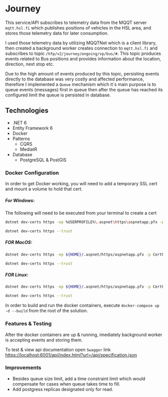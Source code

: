# Journey

This service/API subscribes to telemetry data from the MQQT server `mqtt.hsl.fi` which publishes positions of vehicles in the HSL area, and stores those telemetry data for later consumption.

I used those telemetry data by utilizing MQQTNet which is a client library, then created a background worker creates connection to `mqtt.hsl.fi` and subscribes to topic `/hfp/v2/journey/ongoing/vp/bus/#`. This topic produces events related to Bus positions and provides information about the location, direction, next stop etc.

Due to the high amount of events produced by this topic, persisting events directly to the database was very costly and affected performance, therefore I implemented a `Queue` mechanism which it`s main purpose is to queue events (messages) first in queue then after the queue has reached its configured limit the queue is persisted in database.

## Technologies

- .NET 6
- Entity Framework 6
- Docker
- Patterns
  - CQRS
  - MediatR
- Database
  - PostgreSQL & PostGIS

### Docker Configuration

In order to get Docker working, you will need to add a temporary SSL cert and mount a volume to hold that cert.

##### For Windows:

The following will need to be executed from your terminal to create a cert

```sh
dotnet dev-certs https -ep %USERPROFILE%\.aspnet\https\aspnetapp.pfx -p CertPassword
```

```sh
dotnet dev-certs https --trust
```

##### FOR MacOS:

```sh
dotnet dev-certs https -ep ${HOME}/.aspnet/https/aspnetapp.pfx -p CertPassword
```

```sh
dotnet dev-certs https --trust
```

##### FOR Linux:

```sh
dotnet dev-certs https -ep ${HOME}/.aspnet/https/aspnetapp.pfx -p CertPassword
```

```sh
dotnet dev-certs https --trust
```

In order to build and run the docker containers, execute `docker-compose up -d --build` from the root of the solution.

### Features & Testing

After the docker containers are up & running, imediately background worker is accepting events and storing them.

To test & view api documentation open `Swagger` link
[https://localhost:6001/api/index.html?url=/api/specification.json](https://localhost:6001/api/index.html?url=/api/specification.json#/VehiclePosition/VehiclePosition_GetNearestBuses)

### Improvements

- Besides queue size limit, add a time constraint limit which would compensate for cases when queue takes time to fill.
- Add postgress replicas designated only for read.
